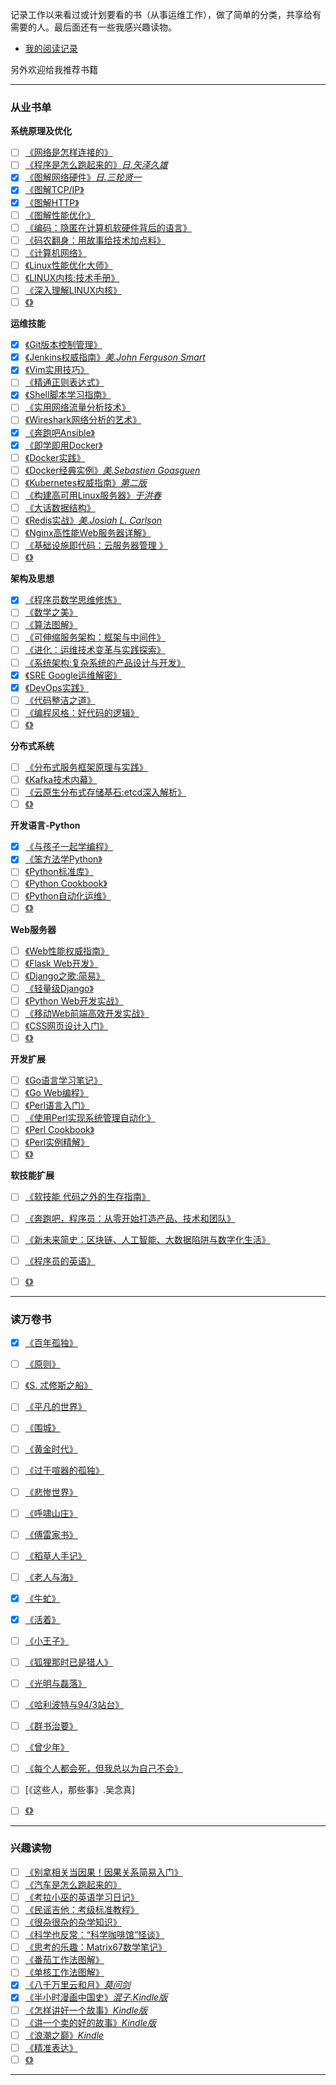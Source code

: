 记录工作以来看过或计划要看的书（从事运维工作），做了简单的分类，共享给有需要的人。最后面还有一些我感兴趣读物。
- [我的阅读记录](./plan/all_plan.md)

另外欢迎给我推荐书籍

----

### 从业书单

**系统原理及优化**
- [ ] [《网络是怎样连接的》](http://product.dangdang.com/24174119.html)
- [ ] [《程序是怎么跑起来的》*日.矢泽久雄*](https://item.jd.com/11676683.html)
- [x] [《图解网络硬件》*日.三轮贤一*](https://item.jd.com/11506709.html#crumb-wrap)
- [x] [《图解TCP/IP》]()
- [x] [《图解HTTP》]()
- [ ] [《图解性能优化》](http://product.dangdang.com/24185678.html)
- [ ] [《编码：隐匿在计算机软硬件背后的语言》]()
- [ ] [《码农翻身：用故事给技术加点料》]()
- [ ] [《计算机网络》]()
- [ ] [《Linux性能优化大师》]()
- [ ] [《LINUX内核:技术手册》]()
- [ ] [《深入理解LINUX内核》]()
- [ ] [《》]()

**运维技能**
- [x] [《Git版本控制管理》](https://www.amazon.cn/gp/product/B00U42VM7Y/ref=oh_aui_detailpage_o04_s00?ie=UTF8&psc=1)
- [x] [《Jenkins权威指南》*美.John Ferguson Smart*](https://item.jd.com/12052762.html)
- [x] [《Vim实用技巧》]()
- [ ] [《精通正则表达式》](http://product.dangdang.com/22851836.html)
- [x] [《Shell脚本学习指南》]()
- [ ] [《实用网络流量分析技术》](https://item.jd.com/13788381692.html)
- [ ] [《Wireshark网络分析的艺术》](https://www.amazon.cn/gp/product/B01AS1OS8A/ref=oh_aui_detailpage_o04_s00?ie=UTF8&psc=1)
- [x] [《奔跑吧Ansible》]()
- [x] [《即学即用Docker》]()
- [ ] [《Docker实践》](http://product.dangdang.com/25218250.html)
- [ ] [《Docker经典实例》*美.Sebastien Goasguen*](https://item.jd.com/12126210.html)
- [ ] [《Kubernetes权威指南》*第二版*](https://item.jd.com/11980349.html)
- [ ] [《构建高可用Linux服务器》*于洪春*](https://item.jd.com/12267548.html)
- [ ] [《大话数据结构》](https://item.jd.com/10663703.html)
- [ ] [《Redis实战》*美.Josiah L. Carlson*](https://item.jd.com/11791607.html)
- [ ] [《Nginx高性能Web服务器详解》](https://item.jd.com/11344355.html)
- [ ] [《基础设施即代码：云服务器管理 》](https://item.jd.com/31219349856.html)
- [ ] [《》]()

**架构及思想**
- [x] [《程序员数学思维修炼》](http://product.dangdang.com/23447083.html)
- [ ] [《数学之美》]()
- [ ] [《算法图解》](https://item.jd.com/12148832.html)
- [ ] [《可伸缩服务架构：框架与中间件》](https://item.jd.com/12308233.html)
- [ ] [《进化：运维技术变革与实践探索》]()
- [ ] [《系统架构:复杂系统的产品设计与开发》](http://product.dangdang.com/24166002.html)
- [x] [《SRE Google运维解密》](https://item.jd.com/11973579.html)
- [x] [《DevOps实践》]()
- [ ] [《代码整洁之道》]()
- [ ] [《编程风格：好代码的逻辑》](https://item.jd.com/12153873.html)
- [ ] [《》]()

**分布式系统**
- [ ] [《分布式服务框架原理与实践》](http://product.dangdang.com/23851271.html)
- [ ] [《Kafka技术内幕》](https://item.jd.com/12234113.html)
- [ ] [《云原生分布式存储基石:etcd深入解析》]()
- [ ] [《》]()

**开发语言-Python**
- [x] [《与孩子一起学编程》]()
- [x] [《笨方法学Python》]()
- [ ] [《Python标准库》](https://item.jd.com/11020898.html)
- [ ] [《Python Cookbook》]()
- [ ] [《Python自动化运维》]()
- [ ] [《》]()

**Web服务器**
- [ ] [《Web性能权威指南》](https://item.jd.com/11444582.html)
- [ ] [《Flask Web开发》](https://item.jd.com/11594082.html)
- [ ] [《Django之歌:简易》]()
- [ ] [《轻量级Django》](http://product.dangdang.com/24101643.html)
- [ ] [《Python Web开发实战》](http://product.dangdang.com/24029839.html)
- [ ] [《移动Web前端高效开发实战》](https://item.jd.com/12170351.html)
- [ ] [《CSS网页设计入门》]()
- [ ] [《》]()

**开发扩展**
- [ ] [《Go语言学习笔记》](https://item.jd.com/11944267.html)
- [ ] [《Go Web编程》](https://item.jd.com/12252845.html)
- [ ] [《Perl语言入门》]()
- [ ] [《使用Perl实现系统管理自动化》]()
- [ ] [《Perl Cookbook》]()
- [ ] [《Perl实例精解》]()
- [ ] [《》]()

**软技能扩展**
- [ ] [《软技能 代码之外的生存指南》]()
- [ ] [《奔跑吧，程序员：从零开始打造产品、技术和团队》]()
- [ ] [《新未来简史：区块链、人工智能、大数据陷阱与数字化生活》]()
- [ ] [《程序员的英语》]()
- [ ] [《》]()


---

### 读万卷书

- [x] [《百年孤独》](https://item.jd.com/12152685.html)
- [ ] [《原则》](https://item.jd.com/12257413.html)
- [ ] [《S. 忒修斯之船》](https://item.jd.com/11932116.html)
- [ ] [《平凡的世界》]()
- [ ] [《围城》]()
- [ ] [《黄金时代》]()
- [ ] [《过于喧器的孤独》]()
- [ ] [《悲惨世界》]()
- [ ] [《呼啸山庄》]()
- [ ] [《傅雷家书》]()
- [ ] [《稻草人手记》]()
- [ ] [《老人与海》]()
- [x] [《牛虻》]()
- [x] [《活着》]()
- [ ] [《小王子》]()
- [ ] [《狐狸那时已是猎人》]()
- [ ] [《光明与磊落》]()
- [ ] [《哈利波特与94/3站台》]()
- [ ] [《群书治要》]()
- [ ] [《曾少年》]()
- [ ] [《每个人都会死，但我总以为自己不会》]()
- [ ] [《这些人，那些事》.吴念真]
- [ ] [《》]()


---

### 兴趣读物

- [ ] [《别拿相关当因果！因果关系简易入门》]()
- [ ] [《汽车是怎么跑起来的》]()
- [ ] [《考拉小巫的英语学习日记》]()
- [ ] [《民谣吉他：考级标准教程》]()
- [ ] [《很杂很杂的杂学知识》]()
- [ ] [《科学也反常：“科学咖啡馆”怪谈》]()
- [ ] [《思考的乐趣：Matrix67数学笔记》]()
- [ ] [《番茄工作法图解》](http://product.dangdang.com/21021603.html)
- [ ] [《单核工作法图解》](https://item.jd.com/12247896.html)
- [x] [《八千万里云和月》*莫问剑*](http://item.jd.com/11722416.html)
- [x] [《半小时漫画中国史》*混子.Kindle版*]()
- [ ] [《怎样讲好一个故事》*Kindle版*]()
- [ ] [《讲一个卖的好的故事》*Kindle版*]()
- [ ] [《浪潮之巅》*Kindle*]()
- [ ] [《精准表达》](https://book.douban.com/subject/30256364/?icn=index-latestbook-subject)
- [ ] [《》]()

---
